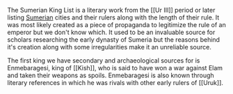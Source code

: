 The Sumerian King List is a literary work from the [[Ur III]] period or later listing [Sumerian](Sumeria.md) cities and their rulers along with the length of their rule. It was most likely created as a piece of propaganda to legitimize the rule of an emperor but we don't know which. It used to be an invaluable source for scholars researching the early dynasty of Sumeria but the reasons behind it's creation along with some irregularities make it an unreliable source.

The first king we have secondary and archaeological sources for is Enmebaragesi, king of [[Kish]], who is said to have won a war against Elam and taken their weapons as spoils. Enmebaragesi is also known through literary references in which he was rivals with other early rulers of [[Uruk]].